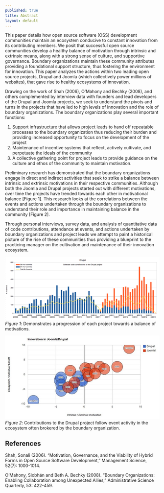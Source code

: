 ```yaml
---
published: true
title: Abstract
layout: default
---
```


This paper details how open source software (OSS) development communities maintain an ecosystem
conducive to constant innovation from its contributing members. We posit that successful open source
communities develop a healthy balance of motivation through intrinsic and extrinsic means, along with a
strong sense of culture, and supportive governance. Boundary organizations maintain these community
attributes providing a foundational support structure, thus fostering the environment for innovation. This
paper analyzes the actions within two leading open source projects, Drupal and Joomla (which collectively
power millions of websites), that gave rise to healthy ecosystems of innovation.

Drawing on the work of Shah (2006), O’Mahony and Bechky (2008), and others complemented by interview
data with founders and lead developers of the Drupal and Joomla projects, we seek to understand the pivots
and turns in the projects that have led to high levels of innovation and the role of boundary organizations. The
boundary organizations play several important functions: 
1. Support infrastructure that allows project leads to
hand off repeatable processes to the boundary organization thus reducing their burden and providing
increased opportunity to focus on the development of the project
2. Maintenance of incentive systems that
reflect, actively cultivate, and perpetuate the ideals of the community 
3. A collective gathering point for
project leads to provide guidance on the culture and ethos of the community to maintain motivation.

Preliminary research has demonstrated that the boundary organizations engage in direct and indirect activities
that seek to strike a balance between intrinsic and extrinsic motivations in their respective communities.
Although both the Joomla and Drupal projects started out with different motivations, over time the projects
have trended towards each other in motivational balance [Figure 1]. This research looks at the correlations
between the events and actions undertaken through the boundary organizations to understand their role and
importance in maintaining balance in the community [Figure 2].

Through personal interviews, survey data, and analysis of quantitative data of code contributions, attendance
at events, and actions undertaken by boundary organizations and project leads we attempt to paint a historical
picture of the rise of these communities thus providing a blueprint to the practicing manager on the cultivation
and maintenance of their innovation ecosystem.

![Bubble chart demonstrating a migration in motivations](images/D7_D8_Events.png)
*Figure 1*: Demonstrates a progression of each project towards a balance of motivations.

![Bar chart showing contributions to Drupal core with a line chart correlating event information](images/xy-innovation-grid.jpg)
*Figure 2*: Contributions to the Drupal project follow event activity in the ecosystem often brokered by the boundary
organization.



## References
Shah, Sonali (2006). “Motivation, Governance, and the Viability of Hybrid Forms in Open Source Software
Development,” Management Science, 52(7): 1000-1014.

O’Mahony, Siobhán and Beth A. Bechky (2008). “Boundary Organizations: Enabling Collaboration among Unexpected
Allies,” Administrative Science Quarterly, 53: 422-459.
